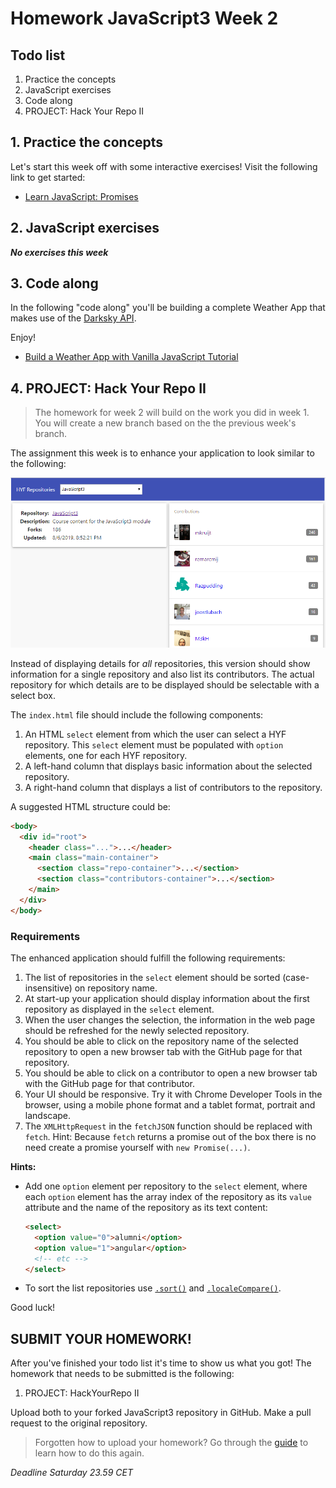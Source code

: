# Homework JavaScript3 Week 2

## **Todo list**

1. Practice the concepts
2. JavaScript exercises
3. Code along
4. PROJECT: Hack Your Repo II

## **1. Practice the concepts**

Let's start this week off with some interactive exercises! Visit the following link to get started:

- [Learn JavaScript: Promises](https://www.codecademy.com/learn/introduction-to-javascript/modules/javascript-promises)

## **2. JavaScript exercises**

**_No exercises this week_**

## **3. Code along**

In the following "code along" you'll be building a complete Weather App that makes use of the [Darksky API](https://darksky.net).

Enjoy!

- [Build a Weather App with Vanilla JavaScript Tutorial](https://www.youtube.com/watch?v=wPElVpR1rwA)

## **4. PROJECT: Hack Your Repo II**

> The homework for week 2 will build on the work you did in week 1. You will create a new branch based on the the previous week's branch.

The assignment this week is to enhance your application to look similar to the following:

![UI Example](./assets/week2.png)

Instead of displaying details for _all_ repositories, this version should show information for a single repository and also list its contributors. The actual repository for which details are to be displayed should be selectable with a select box.

The `index.html` file should include the following components:

1. An HTML `select` element from which the user can select a HYF repository. This `select` element must be populated with `option` elements, one for each HYF repository.
2. A left-hand column that displays basic information about the selected repository.
3. A right-hand column that displays a list of contributors to the repository.

A suggested HTML structure could be:

```html
<body>
  <div id="root">
    <header class="...">...</header>
    <main class="main-container">
      <section class="repo-container">...</section>
      <section class="contributors-container">...</section>
    </main>
  </div>
</body>
```

### Requirements

The enhanced application should fulfill the following requirements:

1. The list of repositories in the `select` element should be sorted (case-insensitive) on repository name.
2. At start-up your application should display information about the first repository as displayed in the `select` element.
3. When the user changes the selection, the information in the web page should be refreshed for the newly selected repository.
4. You should be able to click on the repository name of the selected repository to open a new browser tab with the GitHub page for that repository.
5. You should be able to click on a contributor to open a new browser tab with the GitHub page for that contributor.
6. Your UI should be responsive. Try it with Chrome Developer Tools in the browser, using a mobile phone format and a tablet format, portrait and landscape.
7. The `XMLHttpRequest` in the `fetchJSON` function should be replaced with `fetch`. Hint: Because `fetch` returns a promise out of the box there is no need create a promise yourself with `new Promise(...)`.

**Hints:**

- Add one `option` element per repository to the `select` element, where each `option` element has the array index of the repository as its `value` attribute and the name of the repository as its text content:

  ```html
  <select>
    <option value="0">alumni</option>
    <option value="1">angular</option>
    <!-- etc -->
  </select>
  ```

- To sort the list repositories use [`.sort()`](https://developer.mozilla.org/en-US/docs/Web/JavaScript/Reference/Global_Objects/Array/sort) and [`.localeCompare()`](https://developer.mozilla.org/en-US/docs/Web/JavaScript/Reference/Global_Objects/String/localeCompare).

Good luck!

## **SUBMIT YOUR HOMEWORK!**

After you've finished your todo list it's time to show us what you got! The homework that needs to be submitted is the following:

1. PROJECT: HackYourRepo II

Upload both to your forked JavaScript3 repository in GitHub. Make a pull request to the original repository.

> Forgotten how to upload your homework? Go through the [guide](../hand-in-homework-guide.md) to learn how to do this again.

_Deadline Saturday 23.59 CET_
